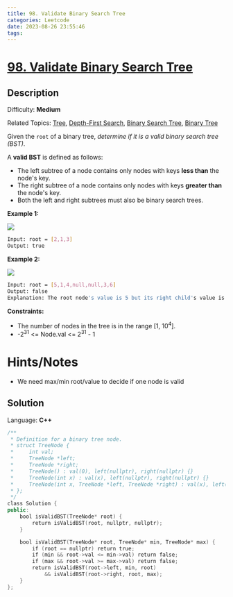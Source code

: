 ```yaml
---
title: 98. Validate Binary Search Tree
categories: Leetcode
date: 2023-08-26 23:55:46
tags:
---
```


# [98\. Validate Binary Search Tree](https://leetcode.com/problems/validate-binary-search-tree/)

## Description

Difficulty: **Medium**

Related Topics: [Tree](https://leetcode.com/tag/https://leetcode.com/tag/tree//), [Depth-First Search](https://leetcode.com/tag/https://leetcode.com/tag/depth-first-search//), [Binary Search Tree](https://leetcode.com/tag/https://leetcode.com/tag/binary-search-tree//), [Binary Tree](https://leetcode.com/tag/https://leetcode.com/tag/binary-tree//)

Given the `root` of a binary tree, _determine if it is a valid binary search tree (BST)_.

A **valid BST** is defined as follows:

* The left<span data-keyword="subtree" datakeyword="subtree" class=" cursor-pointer relative text-dark-blue-s text-sm"> subtree </span>of a node contains only nodes with keys **less than** the node's key.
* The right subtree of a node contains only nodes with keys **greater than** the node's key.
* Both the left and right subtrees must also be binary search trees.

**Example 1:**

![](https://assets.leetcode.com/uploads/2020/12/01/tree1.jpg)

```bash
Input: root = [2,1,3]
Output: true
```

**Example 2:**

![](https://assets.leetcode.com/uploads/2020/12/01/tree2.jpg)

```bash
Input: root = [5,1,4,null,null,3,6]
Output: false
Explanation: The root node's value is 5 but its right child's value is 4.
```

**Constraints:**

* The number of nodes in the tree is in the range [1, 10<sup>4</sup>].
* -2<sup>31</sup> <= Node.val <= 2<sup>31</sup> - 1

# Hints/Notes

* We need max/min root/value to decide if one node is valid

## Solution

Language: **C++**

```C++
/**
 * Definition for a binary tree node.
 * struct TreeNode {
 *     int val;
 *     TreeNode *left;
 *     TreeNode *right;
 *     TreeNode() : val(0), left(nullptr), right(nullptr) {}
 *     TreeNode(int x) : val(x), left(nullptr), right(nullptr) {}
 *     TreeNode(int x, TreeNode *left, TreeNode *right) : val(x), left(left), right(right) {}
 * };
 */
class Solution {
public:
    bool isValidBST(TreeNode* root) {
        return isValidBST(root, nullptr, nullptr);
    }

    bool isValidBST(TreeNode* root, TreeNode* min, TreeNode* max) {
        if (root == nullptr) return true;
        if (min && root->val <= min->val) return false;
        if (max && root->val >= max->val) return false;
        return isValidBST(root->left, min, root)
            && isValidBST(root->right, root, max);
    }
};
```
